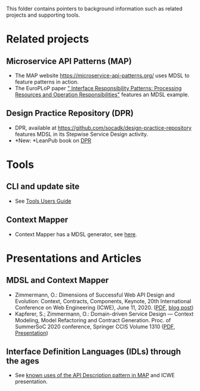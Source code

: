 This folder contains pointers to background information such as related projects and supporting tools.

# Related projects

## Microservice API Patterns (MAP)

* The MAP website <https://microservice-api-patterns.org/> uses MDSL to feature patterns in action.
* The EuroPLoP paper [" Interface Responsibility Patterns: Processing Resources and Operation Responsibilities"](http://eprints.cs.univie.ac.at/6520/1/MAP-EuroPlop2020aPaper.pdf) features an MDSL example.

## Design Practice Repository (DPR)

* DPR, available at <https://github.com/socadk/design-practice-repository> features MDSL in its Stepwise Service Design activity.
* *New: *LeanPub book on [DPR](https://leanpub.com/dpr) 

# Tools

## CLI and update site 

* See [Tools Users Guide](https://microservice-api-patterns.github.io/MDSL-Specification/tools)

## Context Mapper 

* Context Mapper has a MDSL generator, see [here](https://contextmapper.org/docs/mdsl/).

# Presentations and Articles

## MDSL and Context Mapper 

* Zimmermann, O.: Dimensions of Successful Web API Design and Evolution: Context, Contracts, Components, Keynote, 20th International Conference on Web Engineering (ICWE), June 11, 2020. ([PDF](https://ozimmer.ch/assets/presos/ZIO-ICWEKeynoteWADEC3v10p.pdf), [blog post](https://ozimmer.ch/practices/2020/06/10/ICWEKeynoteAndDemo.html))
* Kapferer, S.; Zimmermann, O.: Domain-driven Service Design — Context Modeling, Model Refactoring and Contract Generation. Proc. of SummerSoC 2020 conference, Springer CCIS Volume 1310 ([PDF](https://contextmapper.org/media/SummerSoC-2020_Domain-driven-Service-Design_Authors-Copy.pdf), [Presentation](https://contextmapper.org/media/Stefan-Kapferer_SummerSoC2020_presentation.pdf))

<!-- plus VSS Vienna conference report by Leitner et al (Insights) -->

## Interface Definition Languages (IDLs) through the ages

* See [known uses of the API Description pattern in MAP](https://microservice-api-patterns.org/patterns/foundation/APIDescription#sec:APIDescription:KnownUses) and ICWE presentation. 